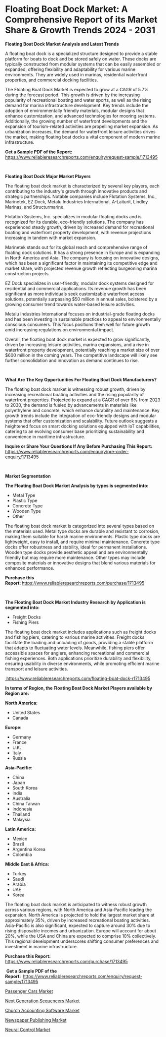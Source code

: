 <p><h1>Floating Boat Dock Market: A Comprehensive Report of its Market Share & Growth Trends 2024 - 2031</h1></p><p><strong>Floating Boat Dock Market Analysis and Latest Trends</strong></p>
<p><p>A floating boat dock is a specialized structure designed to provide a stable platform for boats to dock and be stored safely on water. These docks are typically constructed from modular systems that can be easily assembled or expanded, offering flexibility and adaptability for various marine environments. They are widely used in marinas, residential waterfront properties, and commercial docking facilities.</p><p>The Floating Boat Dock Market is expected to grow at a CAGR of 5.7% during the forecast period. This growth is driven by the increasing popularity of recreational boating and water sports, as well as the rising demand for marina infrastructure development. Key trends include the adoption of environmentally friendly materials, modular designs that enhance customization, and advanced technologies for mooring systems. Additionally, the growing number of waterfront developments and the expansion of tourism-related activities are propelling market expansion. As urbanization increases, the demand for waterfront leisure activities drives the market, making floating boat docks a vital component of modern marine infrastructure.</p></p>
<p><strong>Get a Sample PDF of the Report:&nbsp;</strong> <a href="https://www.reliableresearchreports.com/enquiry/request-sample/1713495?utm_campaign=1742&utm_medium=2&utm_source=Github&utm_content=ia&utm_term=22102024&utm_id=floating-boat-dock">https://www.reliableresearchreports.com/enquiry/request-sample/1713495</a></p>
<p>&nbsp;</p>
<p><strong>Floating Boat Dock Major Market Players</strong></p>
<p><p>The floating boat dock market is characterized by several key players, each contributing to the industry's growth through innovative products and strategic partnerships. Notable companies include Flotation Systems, Inc., Marinetek, EZ Dock, Metalu Industries International, A-Laiturit, Lindley Marinas, and Structurmarine.</p><p>Flotation Systems, Inc. specializes in modular floating docks and is recognized for its durable, eco-friendly solutions. The company has experienced steady growth, driven by increased demand for recreational boating and waterfront property development, with revenue projections increasing in tandem with market expansion.</p><p>Marinetek stands out for its global reach and comprehensive range of floating dock solutions. It has a strong presence in Europe and is expanding in North America and Asia. The company is focusing on innovative designs, which has been a significant factor in maintaining its competitive edge and market share, with projected revenue growth reflecting burgeoning marina construction projects.</p><p>EZ Dock specializes in user-friendly, modular dock systems designed for residential and commercial applications. Its revenue growth has been significant as more individuals seek customizable waterfront access solutions, potentially surpassing $50 million in annual sales, bolstered by a growing consumer trend towards water-based leisure activities.</p><p>Metalu Industries International focuses on industrial-grade floating docks and has been investing in sustainable practices to appeal to environmentally conscious consumers. This focus positions them well for future growth amid increasing regulations on environmental impact.</p><p>Overall, the floating boat dock market is expected to grow significantly, driven by increasing leisure activities, marina expansions, and a rise in waterfront property development, potentially reaching a market size of over $600 million in the coming years. The competitive landscape will likely see further consolidation and innovation as demand continues to rise.</p></p>
<p>&nbsp;</p>
<p><strong>What Are The Key Opportunities For Floating Boat Dock Manufacturers?</strong></p>
<p><p>The floating boat dock market is witnessing robust growth, driven by increasing recreational boating activities and the rising popularity of waterfront properties. Projected to expand at a CAGR of over 6% from 2023 to 2030, the demand is fueled by advancements in materials like polyethylene and concrete, which enhance durability and maintenance. Key growth trends include the integration of eco-friendly designs and modular systems that offer customization and scalability. Future outlook suggests a heightened focus on smart docking solutions equipped with IoT capabilities, catering to an evolving consumer base prioritizing sustainability and convenience in maritime infrastructure.</p></p>
<p><strong>Inquire or Share Your Questions If Any Before Purchasing This Report:</strong> <a href="https://www.reliableresearchreports.com/enquiry/pre-order-enquiry/1713495?utm_campaign=1742&utm_medium=2&utm_source=Github&utm_content=ia&utm_term=22102024&utm_id=floating-boat-dock">https://www.reliableresearchreports.com/enquiry/pre-order-enquiry/1713495</a></p>
<p>&nbsp;</p>
<p><strong>Market Segmentation</strong></p>
<p><strong>The Floating Boat Dock Market Analysis by types is segmented into:</strong></p>
<p><ul><li>Metal Type</li><li>Plastic Type</li><li>Concrete Type</li><li>Wooden Type</li><li>Other</li></ul></p>
<p><p>The floating boat dock market is categorized into several types based on the materials used. Metal type docks are durable and resistant to corrosion, making them suitable for harsh marine environments. Plastic type docks are lightweight, easy to install, and require minimal maintenance. Concrete type docks offer robustness and stability, ideal for permanent installations. Wooden type docks provide aesthetic appeal and are environmentally friendly but may require more maintenance. Other types may include composite materials or innovative designs that blend various materials for enhanced performance.</p></p>
<p><strong>Purchase this Report:&nbsp;</strong><a href="https://www.reliableresearchreports.com/purchase/1713495?utm_campaign=1742&utm_medium=2&utm_source=Github&utm_content=ia&utm_term=22102024&utm_id=floating-boat-dock">https://www.reliableresearchreports.com/purchase/1713495</a></p>
<p>&nbsp;</p>
<p><strong>The Floating Boat Dock Market Industry Research by Application is segmented into:</strong></p>
<p><ul><li>Freight Docks</li><li>Fishing Piers</li></ul></p>
<p><p>The floating boat dock market includes applications such as freight docks and fishing piers, catering to various marine activities. Freight docks facilitate the loading and unloading of goods, providing a stable platform that adapts to fluctuating water levels. Meanwhile, fishing piers offer accessible spaces for anglers, enhancing recreational and commercial fishing experiences. Both applications prioritize durability and flexibility, ensuring usability in diverse environments, while promoting efficient marine transport and leisure activities.</p></p>
<p><a href="https://www.reliableresearchreports.com/floating-boat-dock-r1713495?utm_campaign=1742&utm_medium=2&utm_source=Github&utm_content=ia&utm_term=22102024&utm_id=floating-boat-dock">&nbsp;https://www.reliableresearchreports.com/floating-boat-dock-r1713495</a></p>
<p><strong>In terms of Region, the Floating Boat Dock Market Players available by Region are:</strong></p>
<p>
    <p> <strong> North America: </strong>
        <ul>
            <li>United States</li>
            <li>Canada</li>
        </ul>
        </p> 
    <p> <strong> Europe: </strong>
        <ul>
            <li>Germany</li>
            <li>France</li>
            <li>U.K.</li>
            <li>Italy</li>
            <li>Russia</li>
        </ul>
        </p> 
    <p> <strong> Asia-Pacific: </strong>
        <ul>
            <li>China</li>
            <li>Japan</li>
            <li>South Korea</li>
            <li>India</li>
            <li>Australia</li>
            <li>China Taiwan</li>
            <li>Indonesia</li>
            <li>Thailand</li>
            <li>Malaysia</li>
        </ul>
        </p> 
    <p> <strong> Latin America: </strong>
        <ul>
            <li>Mexico</li>
            <li>Brazil</li>
            <li>Argentina Korea</li>
            <li>Colombia</li>
        </ul>
        </p> 
    <p> <strong> Middle East & Africa: </strong>
        <ul>
            <li>Turkey</li>
            <li>Saudi</li>
            <li>Arabia</li>
            <li>UAE</li>
            <li>Korea</li>
        </ul>
    </p>
    </p>
<p><p>The floating boat dock market is anticipated to witness robust growth across various regions, with North America and Asia-Pacific leading the expansion. North America is projected to hold the largest market share at approximately 35%, driven by increased recreational boating activities. Asia-Pacific is also significant, expected to capture around 30% due to rising disposable incomes and urbanization. Europe will account for about 20%, while the USA and China are expected to comprise 10% collectively. This regional development underscores shifting consumer preferences and investment in marine infrastructure.</p></p>
<p><strong>Purchase this Report: </strong><a href="https://www.reliableresearchreports.com/purchase/1713495?utm_campaign=1742&utm_medium=2&utm_source=Github&utm_content=ia&utm_term=22102024&utm_id=floating-boat-dock">https://www.reliableresearchreports.com/purchase/1713495</a></p>
<p>&nbsp;<strong>Get a Sample PDF of the Report:&nbsp;&nbsp;</strong><a href="https://www.reliableresearchreports.com/enquiry/request-sample/1713495?utm_campaign=1742&utm_medium=2&utm_source=Github&utm_content=ia&utm_term=22102024&utm_id=floating-boat-dock">https://www.reliableresearchreports.com/enquiry/request-sample/1713495</a></p>
<p><strong></strong></p>
<p><p><a href="https://www.linkedin.com/pulse/passenger-cars-market-evolution-global-trends-regional-7pbuc?utm_campaign=1742&utm_medium=2&utm_source=Github&utm_content=ia&utm_term=22102024&utm_id=floating-boat-dock">Passenger Cars Market</a></p><p><a href="https://www.linkedin.com/pulse/investment-opportunities-next-generation-sequencers-xstic?utm_campaign=1742&utm_medium=2&utm_source=Github&utm_content=ia&utm_term=22102024&utm_id=floating-boat-dock">Next Generation Sequencers Market</a></p><p><a href="https://github.com/BesaLoshi2000/Market-Research-Report-List-1/blob/main/church-accounting-software-market.md?utm_campaign=1742&utm_medium=2&utm_source=Github&utm_content=ia&utm_term=22102024&utm_id=floating-boat-dock">Church Accounting Software Market</a></p><p><a href="https://www.linkedin.com/pulse/global-newspaper-publishing-market-product-types-applications-wcjpc?utm_campaign=1742&utm_medium=2&utm_source=Github&utm_content=ia&utm_term=22102024&utm_id=floating-boat-dock">Newspaper Publishing Market</a></p><p><a href="https://www.linkedin.com/pulse/neural-control-market-navigating-challenges-unlocking-hanzc?utm_campaign=1742&utm_medium=2&utm_source=Github&utm_content=ia&utm_term=22102024&utm_id=floating-boat-dock">Neural Control Market</a></p></p>
